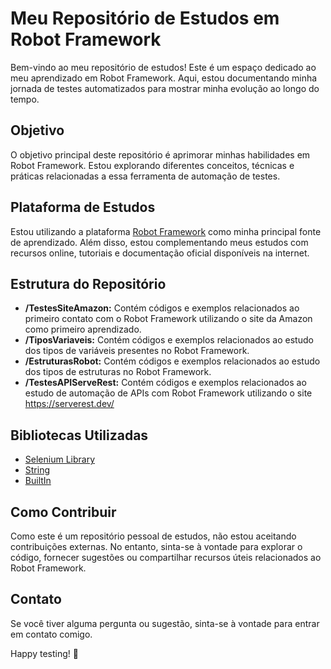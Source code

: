 # Meu Repositório de Estudos em Robot Framework

Bem-vindo ao meu repositório de estudos! Este é um espaço dedicado ao meu aprendizado em Robot Framework. Aqui, estou documentando minha jornada de testes automatizados para mostrar minha evolução ao longo do tempo.

## Objetivo

O objetivo principal deste repositório é aprimorar minhas habilidades em Robot Framework. Estou explorando diferentes conceitos, técnicas e práticas relacionadas a essa ferramenta de automação de testes.

## Plataforma de Estudos

Estou utilizando a plataforma [Robot Framework](https://robotframework.org/) como minha principal fonte de aprendizado. Além disso, estou complementando meus estudos com recursos online, tutoriais e documentação oficial disponíveis na internet.

## Estrutura do Repositório

- **/TestesSiteAmazon:** Contém códigos e exemplos relacionados ao primeiro contato com o Robot Framework utilizando o site da Amazon como primeiro aprendizado.
- **/TiposVariaveis:** Contém códigos e exemplos relacionados ao estudo dos tipos de variáveis presentes no Robot Framework.
- **/EstruturasRobot:** Contém códigos e exemplos relacionados ao estudo dos tipos de estruturas no Robot Framework.
- **/TestesAPIServeRest:** Contém códigos e exemplos relacionados ao estudo de automação de APIs com Robot Framework utilizando o site https://serverest.dev/

## Bibliotecas Utilizadas

- [Selenium Library](https://github.com/robotframework/SeleniumLibrary/)
- [String](https://robotframework.org/robotframework/latest/libraries/String.html)
- [BuiltIn](https://robotframework.org/robotframework/latest/libraries/BuiltIn.html)

## Como Contribuir

Como este é um repositório pessoal de estudos, não estou aceitando contribuições externas. No entanto, sinta-se à vontade para explorar o código, fornecer sugestões ou compartilhar recursos úteis relacionados ao Robot Framework.

## Contato

Se você tiver alguma pergunta ou sugestão, sinta-se à vontade para entrar em contato comigo.

Happy testing! 🤖